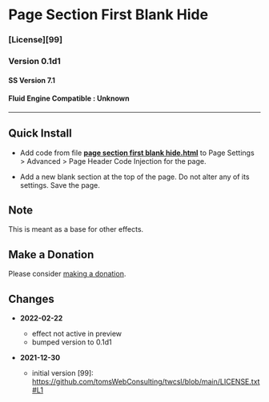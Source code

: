 # Page Section First Blank Hide

### [License][99]

### Version 0.1d1

#### SS Version 7.1

#### Fluid Engine Compatible : Unknown

---

## Quick Install

* Add code from file
  **[page section first blank hide.html](page%20section%20first%20blank%20hide.html#L1)**
  to Page Settings > Advanced > Page Header Code Injection for the page.
  
* Add a new blank section at the top of the page. Do not alter any of its
  settings. Save the page.

## Note

This is meant as a base for other effects.

## Make a Donation

Please consider
[making a donation](https://github.com/tomsWebConsulting/twcsl#make-a-donation).

## Changes

* **2022-02-22**
  * effect not active in preview
  * bumped version to 0.1d1
  
* **2021-12-30**

  * initial version
[99]: https://github.com/tomsWebConsulting/twcsl/blob/main/LICENSE.txt#L1
